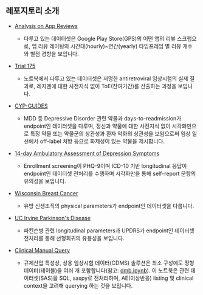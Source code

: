 ## 레포지토리 소개
* [Analysis on App Reviews](https://github.com/beeseosil/bicpy/blob/q/bicpy/_case_lang.ipynb)
	* 다루고 있는 데이터셋은 Google Play Store(GPS)의 어떤 앱의 리뷰 스크랩으로, 앱 리뷰 레이팅의 시간대(hourly)~연간(yearly) 타임프레임 별 리뷰 개수와 별점 경향을 보입니다.

* [Trial 175](https://github.com/beeseosil/pub/blob/main/notebook4407d644ef.ipynb)
	* 노트북에서 다루고 있는 데이터셋은 저명한 antiretroviral 임상시험의 실제 결과로, 레지멘에 대한 사전지식 없이 ToE(잔여기간)를 산출하는 과정을 보입니다.

* [CYP-GUIDES](https://github.com/beeseosil/pub/blob/main/notebook44f7ceb7b9.ipynb)
	* MDD 등 Depressive Disorder 관련 약물과 days-to-readmission가 endpoint인 데이터셋을 다루며, 정신과 약물에 대한 사전지식 없이 시각화만으로 특정 약물 또는 약물군의 상관성과 환자 악화의 상관성을 보임으로써 임상 일선에서 off-label 처방 등으로 화제성이 있는 약물을 제시합니다.

* [14-day Ambulatory Assessment of Depression Symptoms](https://github.com/beeseosil/pub/blob/main/notebookc2020bf0c0.ipynb)
	* Enrollment screening이 PHQ-9이며 ICD-10 기반 longitudinal 응답이 endpoint인 데이터셋 전처리를 수행하며 시각화만을 통해 self-report 문항의 유의성을 보입니다.

* [Wisconsin Breast Cancer](https://github.com/beeseosil/pub/blob/main/notebook82dfb5c7b4.ipynb)
	* 유방 신생조직의 physical parameters가 endpoint인 데이터셋을 다룹니다.

* [UC Irvine Parkinson's Disease](https://github.com/beeseosil/pub/blob/main/notebook9846d2c254.ipynb)
	* 파킨슨병 관련 longitudinal parameters과 UPDRS가 endpoint인 데이터셋 전처리를 통해 선형회귀의 유용성을 보입니다.

* [Clinical Manual Query](https://github.com/beeseosil/pub/blob/main/ct/dmc.ipynb)
	* 규제산업 특성상, 상용 임상시험 데이터(CDMS) 솔루션은 최소 구성에도 정형 데이터(테이블)을 여러 개 포함합니다(참고: [dmb.ipynb](https://github.com/beeseosil/pub/blob/main/ct/dmb.ipynb)). 이 노트북은 관련 데이터셋(SAS)을 SQL, saspy로 전처리하며, AE(이상반응) listing 및 clinical context을 고려해 querying 하는 것을 보입니다.
